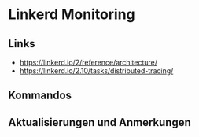 # Linkerd Monitoring

## Links

* https://linkerd.io/2/reference/architecture/
* https://linkerd.io/2.10/tasks/distributed-tracing/ 

## Kommandos

## Aktualisierungen und Anmerkungen
